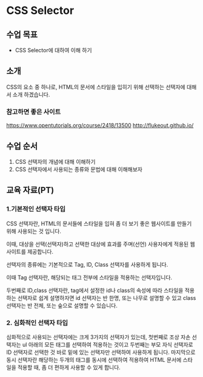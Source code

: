 # CSS Selector

## 수업 목표

- CSS Selector에 대하여 이해 하기

## 소개

CSS의 요소 중 하나로, HTML의 문서에 스타일을 입히기 위해 선택하는 선택자에 대해서 소개 하겠습니다.

### 참고하면 좋은 사이트
https://www.opentutorials.org/course/2418/13500
http://flukeout.github.io/

## 수업 순서

1. CSS 선택자의 개념에 대해 이해하기
2. CSS 선택자에서 사용되는 종류와 문법에 대해 이해해보자

## 교육 자료(PT)

### 1.기본적인 선택자 타입

CSS 선택자란, HTML의 문서들에 스타일을 입혀 좀 더 보기 좋은 웹사이트를 만들기 위해 사용되는 것 입니다.  

이때, 대상을 선택(선택자)하고 선택한 대상에 효과를 주며(선언) 사용자에게 적용된 웹사이트를 제공합니다.  

선택자의 종류에는 기본적으로 Tag, ID, Class 선택자를 사용하게 됩니다.  

이때 Tag 선택자란, 해당되는 태그 전부에 스타일을 적용하는 선택자입니다.

두번째로 ID,class 선택자란, tag에서 설정한 id나 class의 속성에 따라 스타일을 적용하는 선택자로 쉽게 설명하자면 id 선택자는 반 한명, 또는 나무로 설명할 수 있고 class 선택자는 반 전체, 또는 숲으로 설명할 수 있습니다.

### 2. 심화적인 선택자 타입  

심화적으로 사용되는 선택자에는 크게 3가지의 선택자가 있는데, 첫번째로 조상 자손 선택자는 ul 아래의 모든 태그를 선택하여 적용하는 것이고 두번째는 부모 자식 선택자로 ID 선택자로 선택한 것 바로 밑에 있는 선택자만 선택하여 사용하게 됩니다. 마지막으로 동시 선택자란 해당하는 두개의 태그를 동시에 선택하여 적용하여 HTML 문서에 스타일을 적용할 때, 좀 더 편하게 사용할 수 있게 합니다.